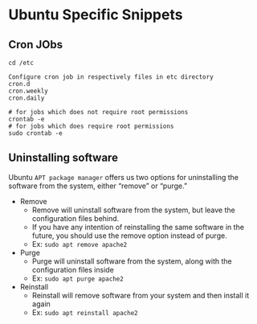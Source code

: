 # Ubuntu Specific Snippets

## Cron JObs
```
cd /etc

Configure cron job in respectively files in etc directory
cron.d
cron.weekly
cron.daily

# for jobs which does not require root permissions
crontab -e
# for jobs which does require root permissions
sudo crontab -e
```

## Uninstalling software
Ubuntu `APT package manager` offers us two options for uninstalling the software from the system, either “remove” or “purge.”

- Remove
  - Remove will uninstall software from the system, but leave the configuration files behind.
  - If you have any intention of reinstalling the same software in the future, you should use the remove option instead of purge.
  - Ex: `sudo apt remove apache2`
- Purge
  - Purge will uninstall software from the system, along with the configuration files inside
  - Ex: `sudo apt purge apache2`
- Reinstall
  - Reinstall will remove software from your system and then install it again
  - Ex: `sudo apt reinstall apache2`
